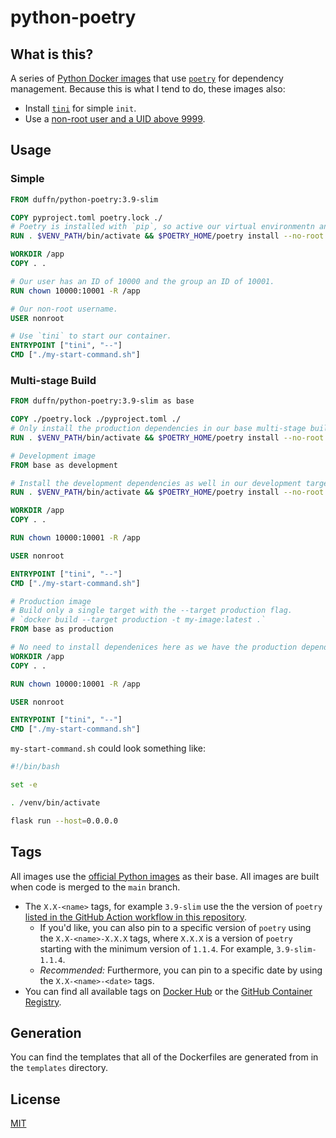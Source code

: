 # python-poetry

## What is this?

A series of [Python Docker images](https://hub.docker.com/r/duffn/python-poetry) that use [`poetry`](https://python-poetry.org/) for dependency management. Because this is what I tend to do, these images also:

- Install [`tini`](https://github.com/krallin/tini) for simple `init`.
- Use a [non-root user and a UID above 9999](https://github.com/hexops/dockerfile#run-as-a-non-root-user).

## Usage

### Simple

```dockerfile
FROM duffn/python-poetry:3.9-slim

COPY pyproject.toml poetry.lock ./
# Poetry is installed with `pip`, so active our virtual environmentn and install projects dependecies there, so they don't conflict with poetry's dependencies.
RUN . $VENV_PATH/bin/activate && $POETRY_HOME/poetry install --no-root

WORKDIR /app
COPY . .

# Our user has an ID of 10000 and the group an ID of 10001.
RUN chown 10000:10001 -R /app

# Our non-root username.
USER nonroot

# Use `tini` to start our container.
ENTRYPOINT ["tini", "--"]
CMD ["./my-start-command.sh"]
```

### Multi-stage Build

```dockerfile
FROM duffn/python-poetry:3.9-slim as base

COPY ./poetry.lock ./pyproject.toml ./
# Only install the production dependencies in our base multi-stage build.
RUN . $VENV_PATH/bin/activate && $POETRY_HOME/poetry install --no-root --no-dev

# Development image
FROM base as development

# Install the development dependencies as well in our development target.
RUN . $VENV_PATH/bin/activate && $POETRY_HOME/poetry install --no-root

WORKDIR /app
COPY . .

RUN chown 10000:10001 -R /app

USER nonroot

ENTRYPOINT ["tini", "--"]
CMD ["./my-start-command.sh"]

# Production image
# Build only a single target with the --target production flag.
# `docker build --target production -t my-image:latest .`
FROM base as production

# No need to install dependenices here as we have the production dependencies in our base image.
WORKDIR /app
COPY . .

RUN chown 10000:10001 -R /app

USER nonroot

ENTRYPOINT ["tini", "--"]
CMD ["./my-start-command.sh"]
```

`my-start-command.sh` could look something like:

```bash
#!/bin/bash

set -e

. /venv/bin/activate

flask run --host=0.0.0.0
```

## Tags

All images use the [official Python images](https://hub.docker.com/_/python) as their base. All images are built when code is merged to the `main` branch.

- The `X.X-<name>` tags, for example `3.9-slim` use the the version of `poetry` [listed in the GitHub Action workflow in this repository](https://github.com/duffn/python-poetry/blob/main/.github/workflows/build-and-push-images.yml).
  - If you'd like, you can also pin to a specific version of `poetry` using the `X.X-<name>-X.X.X` tags, where `X.X.X` is a version of `poetry` starting with the minimum version of `1.1.4`. For example, `3.9-slim-1.1.4`.
  - _Recommended:_ Furthermore, you can pin to a specific date by using the `X.X-<name>-<date>` tags.
- You can find all available tags on [Docker Hub](https://hub.docker.com/repository/docker/duffn/python-poetry/tags?page=1&ordering=last_updated) or the [GitHub Container Registry](https://github.com/duffn/python-poetry/pkgs/container/python-poetry/versions).

## Generation

You can find the templates that all of the Dockerfiles are generated from in the `templates` directory.

## License

[MIT](https://opensource.org/licenses/MIT)
